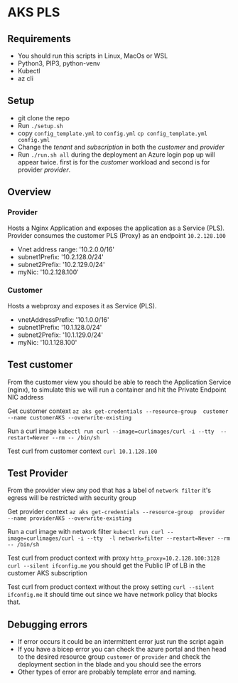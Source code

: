 # AKS PLS 

## Requirements  

* You should run this scripts in Linux, MacOs or WSL
* Python3, PIP3, python-venv
* Kubectl
* az cli

## Setup

* git clone the repo
* Run `./setup.sh` 
* copy `config_template.yml` to `config.yml` `cp config_template.yml config.yml`
* Change the *tenant* and  *subscription* in both the *customer* and *provider*
* Run `./run.sh all` during the deployment an Azure login pop up will appear twice. first is for the *customer* workload and second is for provider *provider*.

## Overview

### Provider

Hosts a Nginx Application and exposes the application as a Service (PLS).
Provider consumes the customer PLS (Proxy) as an endpoint `10.2.128.100`

* Vnet address range: '10.2.0.0/16'
* subnet1Prefix: '10.2.128.0/24'
* subnet2Prefix: '10.2.129.0/24'
* myNic: '10.2.128.100'

### Customer

Hosts a webproxy and exposes it as Service (PLS).

* vnetAddressPrefix: '10.1.0.0/16'
* subnet1Prefix: '10.1.128.0/24'
* subnet2Prefix: '10.1.129.0/24'
* myNic: '10.1.128.100'

## Test customer

From the customer view you should be able to reach the Application Service (nginx), to simulate this we will run a container and hit the Private Endpoint NIC address

Get customer context `az aks get-credentials --resource-group  customer --name customerAKS --overwrite-existing`

Run a curl image `kubectl run curl --image=curlimages/curl -i --tty  --restart=Never --rm -- /bin/sh` 

Test curl from customer context `curl 10.1.128.100`


## Test Provider

From the provider view any pod that has a label of `network filter` it's egress will be restricted with security group

Get provider context `az aks get-credentials --resource-group  provider --name providerAKS --overwrite-existing`

Run a curl image with network filter `kubectl run curl --image=curlimages/curl -i --tty  -l network=filter --restart=Never --rm -- /bin/sh`

Test curl from product context with proxy `http_proxy=10.2.128.100:3128 curl --silent ifconfig.me` you should get the Public IP of LB in the customer AKS subscription

Test curl from product context without the proxy setting `curl --silent ifconfig.me` it should time out since we have network policy that blocks that.


## Debugging errors

* If error occurs it could be an intermittent error just run the script again 
* If you have a bicep error you can check the azure portal and then head to the desired resource group `customer` or `provider` and check the deployment section in the blade and you should see the errors
* Other types of error are probably template error and naming.

